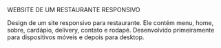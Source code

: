 WEBSITE DE UM RESTAURANTE RESPONSIVO


Design de um site responsivo para restaurante. Ele contém menu, home, sobre, cardápio, delivery, contato e rodapé.
Desenvolvido primeiramente para dispositivos móveis e depois para desktop.
